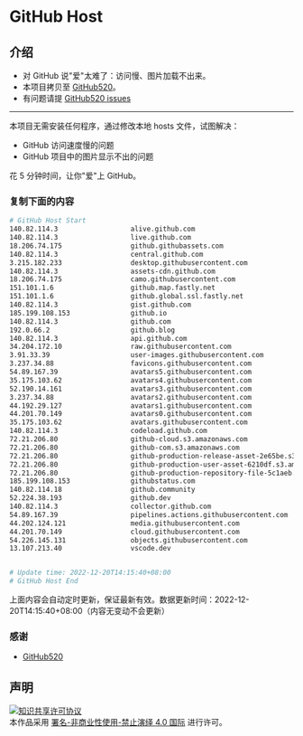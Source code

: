 # GitHub Host
## 介绍
- 对 GitHub 说"爱"太难了：访问慢、图片加载不出来。
- 本项目拷贝至 [GitHub520](https://github.com/521xueweihan/GitHub520)。
- 有问题请提 [GitHub520 issues](https://github.com/521xueweihan/GitHub520/issues/new)

---

本项目无需安装任何程序，通过修改本地 hosts 文件，试图解决：
- GitHub 访问速度慢的问题
- GitHub 项目中的图片显示不出的问题

花 5 分钟时间，让你"爱"上 GitHub。

### 复制下面的内容
```bash
# GitHub Host Start
140.82.114.3                  alive.github.com
140.82.114.3                  live.github.com
18.206.74.175                 github.githubassets.com
140.82.114.3                  central.github.com
3.215.182.233                 desktop.githubusercontent.com
140.82.114.3                  assets-cdn.github.com
18.206.74.175                 camo.githubusercontent.com
151.101.1.6                   github.map.fastly.net
151.101.1.6                   github.global.ssl.fastly.net
140.82.114.3                  gist.github.com
185.199.108.153               github.io
140.82.114.3                  github.com
192.0.66.2                    github.blog
140.82.114.3                  api.github.com
34.204.172.10                 raw.githubusercontent.com
3.91.33.39                    user-images.githubusercontent.com
3.237.34.88                   favicons.githubusercontent.com
54.89.167.39                  avatars5.githubusercontent.com
35.175.103.62                 avatars4.githubusercontent.com
52.190.14.161                 avatars3.githubusercontent.com
3.237.34.88                   avatars2.githubusercontent.com
44.192.29.127                 avatars1.githubusercontent.com
44.201.70.149                 avatars0.githubusercontent.com
35.175.103.62                 avatars.githubusercontent.com
140.82.114.3                  codeload.github.com
72.21.206.80                  github-cloud.s3.amazonaws.com
72.21.206.80                  github-com.s3.amazonaws.com
72.21.206.80                  github-production-release-asset-2e65be.s3.amazonaws.com
72.21.206.80                  github-production-user-asset-6210df.s3.amazonaws.com
72.21.206.80                  github-production-repository-file-5c1aeb.s3.amazonaws.com
185.199.108.153               githubstatus.com
140.82.114.18                 github.community
52.224.38.193                 github.dev
140.82.114.3                  collector.github.com
54.89.167.39                  pipelines.actions.githubusercontent.com
44.202.124.121                media.githubusercontent.com
44.201.70.149                 cloud.githubusercontent.com
54.226.145.131                objects.githubusercontent.com
13.107.213.40                 vscode.dev


# Update time: 2022-12-20T14:15:40+08:00
# GitHub Host End

```
上面内容会自动定时更新，保证最新有效。数据更新时间：2022-12-20T14:15:40+08:00（内容无变动不会更新）

### 感谢

- [GitHub520](https://github.com/521xueweihan/GitHub520)

## 声明
<a rel="license" href="https://creativecommons.org/licenses/by-nc-nd/4.0/deed.zh"><img alt="知识共享许可协议" style="border-width: 0" src="https://licensebuttons.net/l/by-nc-nd/4.0/88x31.png"></a><br>本作品采用 <a rel="license" href="https://creativecommons.org/licenses/by-nc-nd/4.0/deed.zh">署名-非商业性使用-禁止演绎 4.0 国际</a> 进行许可。